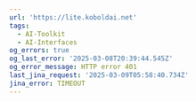 ```yaml
---
url: 'https://lite.koboldai.net'
tags:
  - AI-Toolkit
  - AI-Interfaces
og_errors: true
og_last_error: '2025-03-08T20:39:44.545Z'
og_error_message: HTTP error 401
last_jina_request: '2025-03-09T05:58:40.734Z'
jina_error: TIMEOUT
---
```


